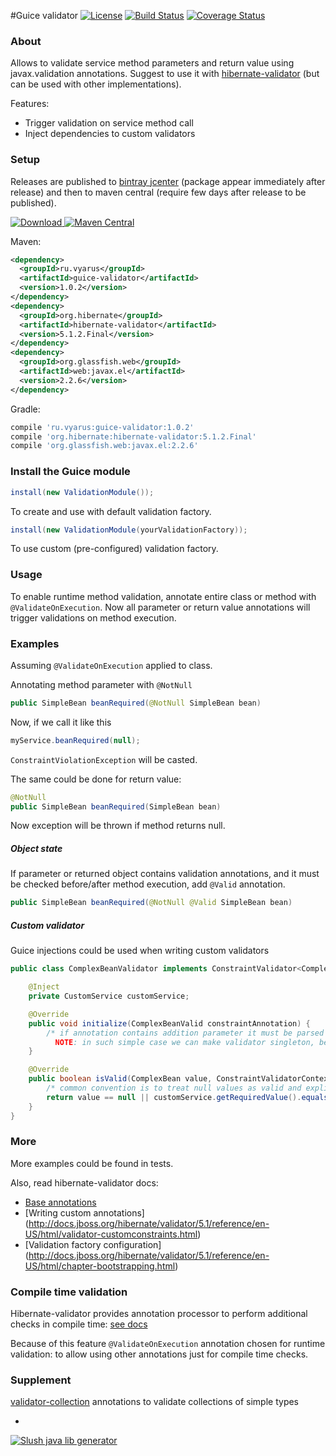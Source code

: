 #Guice validator
[![License](http://img.shields.io/badge/license-MIT-blue.svg?style=flat)](http://www.opensource.org/licenses/MIT)
[![Build Status](http://img.shields.io/travis/xvik/guice-validator.svg?style=flat&branch=master)](https://travis-ci.org/xvik/guice-validator)
[![Coverage Status](https://img.shields.io/coveralls/xvik/guice-validator.svg?style=flat)](https://coveralls.io/r/xvik/guice-validator?branch=master)

### About

Allows to validate service method parameters and return value using javax.validation annotations.
Suggest to use it with [hibernate-validator](http://hibernate.org/validator/) (but can be used with other implementations).

Features:
* Trigger validation on service method call
* Inject dependencies to custom validators

### Setup

Releases are published to [bintray jcenter](https://bintray.com/bintray/jcenter) (package appear immediately after release) 
and then to maven central (require few days after release to be published). 

[![Download](https://api.bintray.com/packages/vyarus/xvik/guice-validator/images/download.svg) ](https://bintray.com/vyarus/xvik/guice-validator/_latestVersion)
[![Maven Central](https://maven-badges.herokuapp.com/maven-central/ru.vyarus/guice-validator/badge.svg?style=flat)](https://maven-badges.herokuapp.com/maven-central/ru.vyarus/guice-validator)

Maven:

```xml
<dependency>
  <groupId>ru.vyarus</groupId>
  <artifactId>guice-validator</artifactId>
  <version>1.0.2</version>
</dependency>
<dependency>
  <groupId>org.hibernate</groupId>
  <artifactId>hibernate-validator</artifactId>
  <version>5.1.2.Final</version>
</dependency>
<dependency>
  <groupId>org.glassfish.web</groupId>
  <artifactId>web:javax.el</artifactId>
  <version>2.2.6</version>
</dependency>
```

Gradle:

```groovy
compile 'ru.vyarus:guice-validator:1.0.2'
compile 'org.hibernate:hibernate-validator:5.1.2.Final'
compile 'org.glassfish.web:javax.el:2.2.6'
```

### Install the Guice module

```java
install(new ValidationModule());
```

To create and use with default validation factory.

```java
install(new ValidationModule(yourValidationFactory));
```

To use custom (pre-configured) validation factory.

### Usage

To enable runtime method validation, annotate entire class or method with `@ValidateOnExecution`.
Now all parameter or return value annotations will trigger validations on method execution. 

### Examples

Assuming `@ValidateOnExecution` applied to class.

Annotating method parameter with `@NotNull`

```java
public SimpleBean beanRequired(@NotNull SimpleBean bean) 
```

Now, if we call it like this

```java
myService.beanRequired(null);
```

`ConstraintViolationException` will be casted.

The same could be done for return value:

```java
@NotNull
public SimpleBean beanRequired(SimpleBean bean) 
```

Now exception will be thrown if method returns null.


##### Object state

If parameter or returned object contains validation annotations, and it must be checked before/after method execution,
add `@Valid` annotation.

```java
public SimpleBean beanRequired(@NotNull @Valid SimpleBean bean) 
```

##### Custom validator

Guice injections could be used when writing custom validators

```java
public class ComplexBeanValidator implements ConstraintValidator<ComplexBeanValid, ComplexBean> {

    @Inject
    private CustomService customService;

    @Override
    public void initialize(ComplexBeanValid constraintAnnotation) {
        /* if annotation contains addition parameter it must be parsed here.. skipping for simplicity.
          NOTE: in such simple case we can make validator singleton, because of no internal state */
    }

    @Override
    public boolean isValid(ComplexBean value, ConstraintValidatorContext context) {
        /* common convention is to treat null values as valid and explicitly check them with @NotNull */
        return value == null || customService.getRequiredValue().equals(value.getUser());
    }
}
``` 

### More

More examples could be found in tests.

Also, read hibernate-validator docs:
* [Base annotations](http://docs.jboss.org/hibernate/validator/5.1/reference/en-US/html/chapter-bean-constraints.html)
* [Writing custom annotations] (http://docs.jboss.org/hibernate/validator/5.1/reference/en-US/html/validator-customconstraints.html)
* [Validation factory configuration] (http://docs.jboss.org/hibernate/validator/5.1/reference/en-US/html/chapter-bootstrapping.html)


### Compile time validation

Hibernate-validator provides annotation processor to perform additional checks in compile time: [see docs](http://docs.jboss.org/hibernate/validator/5.1/reference/en-US/html/validator-annotation-processor.html)

Because of this feature `@ValidateOnExecution` annotation chosen for runtime validation: to allow using other annotations 
just for compile time checks.

### Supplement

[validator-collection](https://github.com/jirutka/validator-collection) annotations to validate collections of simple types

-
[![Slush java lib generator](http://img.shields.io/badge/Powered%20by-Slush%20java%20lib%20generator-orange.svg?style=flat-square)](https://github.com/xvik/slush-lib-java)
